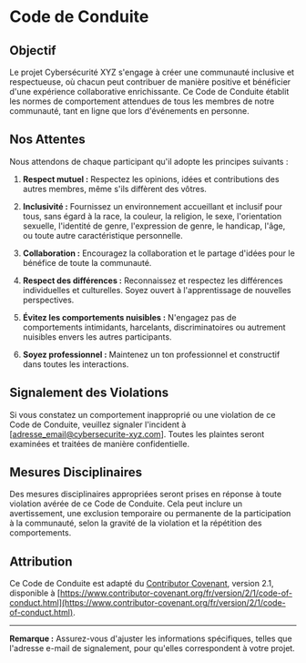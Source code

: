 # Code de Conduite

## Objectif

Le projet Cybersécurité XYZ s'engage à créer une communauté inclusive et respectueuse, où chacun peut contribuer de manière positive et bénéficier d'une expérience collaborative enrichissante. Ce Code de Conduite établit les normes de comportement attendues de tous les membres de notre communauté, tant en ligne que lors d'événements en personne.

## Nos Attentes

Nous attendons de chaque participant qu'il adopte les principes suivants :

1. **Respect mutuel :** Respectez les opinions, idées et contributions des autres membres, même s'ils diffèrent des vôtres.

2. **Inclusivité :** Fournissez un environnement accueillant et inclusif pour tous, sans égard à la race, la couleur, la religion, le sexe, l'orientation sexuelle, l'identité de genre, l'expression de genre, le handicap, l'âge, ou toute autre caractéristique personnelle.

3. **Collaboration :** Encouragez la collaboration et le partage d'idées pour le bénéfice de toute la communauté.

4. **Respect des différences :** Reconnaissez et respectez les différences individuelles et culturelles. Soyez ouvert à l'apprentissage de nouvelles perspectives.

5. **Évitez les comportements nuisibles :** N'engagez pas de comportements intimidants, harcelants, discriminatoires ou autrement nuisibles envers les autres participants.

6. **Soyez professionnel :** Maintenez un ton professionnel et constructif dans toutes les interactions.

## Signalement des Violations

Si vous constatez un comportement inapproprié ou une violation de ce Code de Conduite, veuillez signaler l'incident à [adresse_email@cybersecurite-xyz.com]. Toutes les plaintes seront examinées et traitées de manière confidentielle.

## Mesures Disciplinaires

Des mesures disciplinaires appropriées seront prises en réponse à toute violation avérée de ce Code de Conduite. Cela peut inclure un avertissement, une exclusion temporaire ou permanente de la participation à la communauté, selon la gravité de la violation et la répétition des comportements.

## Attribution

Ce Code de Conduite est adapté du [Contributor Covenant](https://www.contributor-covenant.org), version 2.1, disponible à [https://www.contributor-covenant.org/fr/version/2/1/code-of-conduct.html](https://www.contributor-covenant.org/fr/version/2/1/code-of-conduct.html).

---
**Remarque :** Assurez-vous d'ajuster les informations spécifiques, telles que l'adresse e-mail de signalement, pour qu'elles correspondent à votre projet.
